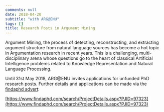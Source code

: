 ```yaml
---
comments: null
date: 2018-04-20
subtitle: "with ARG@ENU"
tags: []
title: Research Posts in Argument Mining 
---
```


Argument Mining, the process of detecting, reconstructing, and extracting argument structure from natural language sources has become a hot topic in Argumentation research in recent years. This is a challenging, multi-disciplinary arena whose questions go to the heart of classical Artificial Intelligence problems related to Knowledge Representation and Natural Language Processing.

Until 31st May 2018, ARG@ENU invites applications for unfunded PhD research posts. Further details and applications can be made via the [findaphd advert](https://www.findaphd.com/search/ProjectDetails.aspx?PJID=97323): 

[https://www.findaphd.com/search/ProjectDetails.aspx?PJID=97323](https://www.findaphd.com/search/ProjectDetails.aspx?PJID=97323)
